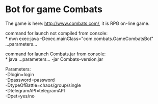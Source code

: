 # Bot for game Combats

The game is here: http://www.combats.com/, it is RPG on-line game.

command for launch not compiled from console: <br/>
     * mvn exec:java -Dexec.mainClass="com.combats.GameCombatsBot" ...parameters...
     
command for launch Combats.jar from console: <br/>
     * java ...parameters... -jar Combats-version.jar
     
Parameters:  
 -Dlogin=login  
 -Dpassword=password  
 -DtypeOfBattle=chaos/group/single  
 -DtelegramAPI=telegramAPI  
 -Dpet=yes/no